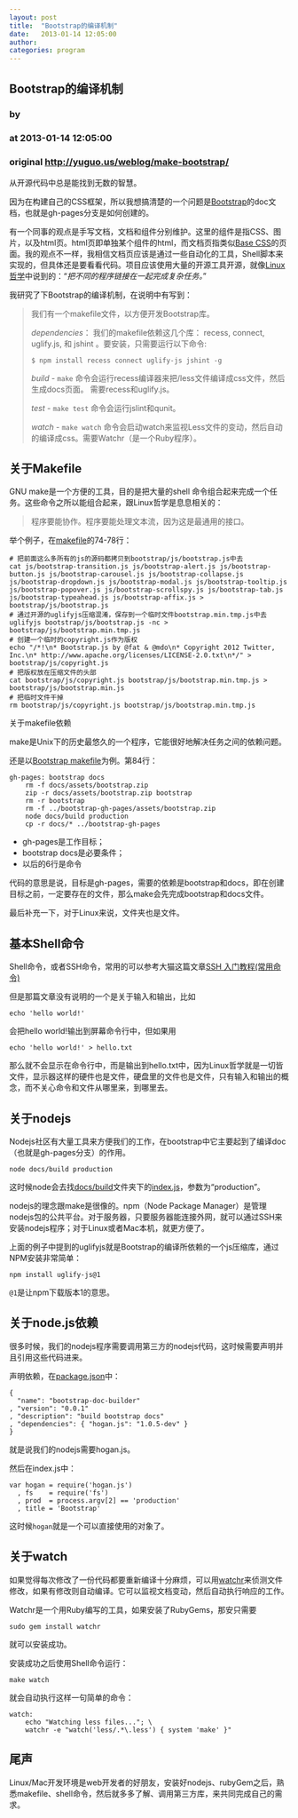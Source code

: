 ```yaml
---
layout: post
title:  "Bootstrap的编译机制"
date:   2013-01-14 12:05:00
author: 
categories: program
---
```


## Bootstrap的编译机制
### by 
### at 2013-01-14 12:05:00
### original <http://yuguo.us/weblog/make-bootstrap/>

<p>从开源代码中总是能找到无数的智慧。</p>

<p>因为在构建自己的CSS框架，所以我想搞清楚的一个问题是<a href="https://github.com/twitter/bootstrap">Bootstrap</a>的doc文档，也就是gh-pages分支是如何创建的。</p>

<p>有一个同事的观点是手写文档，文档和组件分别维护。这里的组件是指CSS、图片，以及html页。html页即单独某个组件的html，而文档页指类似<a href="http://twitter.github.com/bootstrap/base-css.html">Base CSS</a>的页面。我的观点不一样，我相信文档页应该是通过一些自动化的工具，Shell脚本来实现的，但具体还是要看看代码。项目应该使用大量的开源工具开源，就像<a href="http://yuguo.us/weblog/linux-philosophy/">Linux哲学</a>中说到的：“<em>把不同的程序链接在一起完成复杂任务。</em>”</p>

<p>我研究了下Bootstrap的编译机制，在说明中有写到：</p>

<blockquote>
  <p>我们有一个makefile文件，以方便开发Bootstrap库。</p>

  <p><em>dependencies</em>： 我们的makefile依赖这几个库： recess, connect, uglify.js, 和 jshint 。要安装，只需要运行以下命令:</p>

  <pre><code>$ npm install recess connect uglify-js jshint -g
</code></pre>

  <p><em>build</em> - <code>make</code> 命令会运行recess编译器来把/less文件编译成css文件，然后生成docs页面。 需要recess和uglify.js。</p>

  <p><em>test</em> - <code>make test</code> 命令会运行jslint和qunit。</p>

  <p><em>watch</em> - <code>make watch</code> 命令会启动watch来监视Less文件的变动，然后自动的编译成css。需要Watchr（是一个Ruby程序）。</p>
</blockquote>

<h2>关于Makefile</h2>
<p>GNU make是一个方便的工具，目的是把大量的shell 命令组合起来完成一个任务。这些命令之所以能组合起来，跟Linux哲学是息息相关的：</p>

<blockquote>
  <p>程序要能协作。程序要能处理文本流，因为这是最通用的接口。</p>
</blockquote>

<p>举个例子，在<a href="https://github.com/twitter/bootstrap/blob/master/Makefile">makefile</a>的74-78行：</p>

<pre><code># 把前面这么多所有的js的源码都拷贝到bootstrap/js/bootstrap.js中去
cat js/bootstrap-transition.js js/bootstrap-alert.js js/bootstrap-button.js js/bootstrap-carousel.js js/bootstrap-collapse.js js/bootstrap-dropdown.js js/bootstrap-modal.js js/bootstrap-tooltip.js js/bootstrap-popover.js js/bootstrap-scrollspy.js js/bootstrap-tab.js js/bootstrap-typeahead.js js/bootstrap-affix.js &gt; bootstrap/js/bootstrap.js
# 通过开源的uglifyjs压缩混淆，保存到一个临时文件bootstrap.min.tmp.js中去
uglifyjs bootstrap/js/bootstrap.js -nc &gt; bootstrap/js/bootstrap.min.tmp.js
# 创建一个临时的copyright.js作为版权
echo &quot;/*!\n* Bootstrap.js by @fat &amp; @mdo\n* Copyright 2012 Twitter, Inc.\n* http://www.apache.org/licenses/LICENSE-2.0.txt\n*/&quot; &gt; bootstrap/js/copyright.js
# 把版权放在压缩文件的头部
cat bootstrap/js/copyright.js bootstrap/js/bootstrap.min.tmp.js &gt; bootstrap/js/bootstrap.min.js
# 把临时文件干掉
rm bootstrap/js/copyright.js bootstrap/js/bootstrap.min.tmp.js
</code></pre>

<p>关于makefile依赖</p>

<p>make是Unix下的历史最悠久的一个程序，它能很好地解决任务之间的依赖问题。</p>

<p>还是以<a href="https://github.com/twitter/bootstrap/blob/master/Makefile">Bootstrap makefile</a>为例。第84行：</p>

<pre><code>gh-pages: bootstrap docs
	rm -f docs/assets/bootstrap.zip
	zip -r docs/assets/bootstrap.zip bootstrap
	rm -r bootstrap
	rm -f ../bootstrap-gh-pages/assets/bootstrap.zip
	node docs/build production
	cp -r docs/* ../bootstrap-gh-pages
</code></pre>

<ul>
  <li>gh-pages是工作目标；</li>
  <li>bootstrap docs是必要条件；</li>
  <li>以后的6行是命令</li>
</ul>

<p>代码的意思是说，目标是gh-pages，需要的依赖是bootstrap和docs，即在创建目标之前，一定要存在的文件，那么make会先完成bootstrap和docs文件。</p>

<p>最后补充一下，对于Linux来说，文件夹也是文件。</p>

<h2>基本Shell命令</h2>

<p>Shell命令，或者SSH命令，常用的可以参考大猫这篇文章<a href="http://ooxx.me/common-ssh-commands.orz">SSH 入门教程(常用命令)</a></p>

<p>但是那篇文章没有说明的一个是关于输入和输出，比如</p>

<pre><code>echo 'hello world!'
</code></pre>

<p>会把hello world!输出到屏幕命令行中，但如果用</p>

<pre><code>echo &#39;hello world!&#39; &gt; hello.txt
</code></pre>

<p>那么就不会显示在命令行中，而是输出到hello.txt中，因为Linux哲学就是一切皆文件，显示器这样的硬件也是文件，硬盘里的文件也是文件，只有输入和输出的概念，而不关心命令和文件从哪里来，到哪里去。</p>

<h2>关于nodejs</h2>

<p>Nodejs社区有大量工具来方便我们的工作，在bootstrap中它主要起到了编译doc（也就是gh-pages分支）的作用。</p>

<pre><code>node docs/build production
</code></pre>

<p>这时候node会去找<a href="https://github.com/twitter/bootstrap/tree/master/docs/build">docs/build</a>文件夹下的<a href="https://github.com/twitter/bootstrap/blob/master/docs/build/index.js">index.js</a>，参数为“production”。</p>

<p>nodejs的理念跟make是很像的。npm（Node Package Manager）是管理nodejs包的公共平台。对于服务器，只要服务器能连接外网，就可以通过SSH来安装nodejs程序；对于Linux或者Mac本机，就更方便了。</p>

<p>上面的例子中提到的uglifyjs就是Bootstrap的编译所依赖的一个js压缩库，通过NPM安装非常简单：</p>

<pre><code>npm install uglify-js@1
</code></pre>

<p><code>@1</code>是让npm下载版本1的意思。</p>

<h2>关于node.js依赖</h2>

<p>很多时候，我们的nodejs程序需要调用第三方的nodejs代码，这时候需要声明并且引用这些代码进来。</p>

<p>声明依赖，在<a href="https://github.com/twitter/bootstrap/blob/master/docs/build/package.json">package.json</a>中：</p>

<pre><code>{
  "name": "bootstrap-doc-builder"
, "version": "0.0.1"
, "description": "build bootstrap docs"
, "dependencies": { "hogan.js": "1.0.5-dev" }
}
</code></pre>

<p>就是说我们的nodejs需要hogan.js。</p>

<p>然后在index.js中：</p>

<pre><code>var hogan = require('hogan.js')
  , fs    = require('fs')
  , prod  = process.argv[2] == 'production'
  , title = 'Bootstrap'
</code></pre>

<p>这时候<code>hogan</code>就是一个可以直接使用的对象了。</p>

<h2>关于watch</h2>

<p>如果觉得每次修改了一份代码都要重新编译十分麻烦，可以用<a href="https://github.com/mynyml/watchr">watchr</a>来侦测文件修改，如果有修改则自动编译。它可以监视文档变动，然后自动执行响应的工作。</p>

<p>Watchr是一个用Ruby编写的工具，如果安装了RubyGems，那安只需要</p>

<pre><code>sudo gem install watchr
</code></pre>

<p>就可以安装成功。</p>

<p>安装成功之后使用Shell命令运行：</p>

<pre><code>make watch
</code></pre>

<p>就会自动执行这样一句简单的命令：</p>

<pre><code>watch:
	echo "Watching less files..."; \
	watchr -e "watch('less/.*\.less') { system 'make' }"
</code></pre>

<h2>尾声</h2>

<p>Linux/Mac开发环境是web开发者的好朋友，安装好nodejs、rubyGem之后，熟悉makefile、shell命令，然后就多多了解、调用第三方库，来共同完成自己的需求。</p>